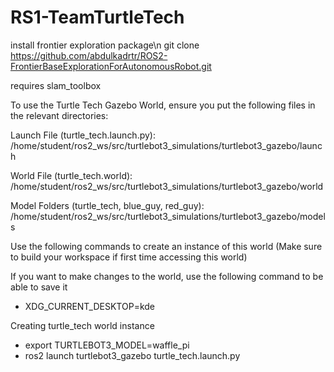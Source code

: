 # RS1-TeamTurtleTech

install frontier exploration package\n
git clone https://github.com/abdulkadrtr/ROS2-FrontierBaseExplorationForAutonomousRobot.git

requires slam_toolbox

To use the Turtle Tech Gazebo World, ensure you put the following files in the relevant directories:

Launch File (turtle_tech.launch.py):
/home/student/ros2_ws/src/turtlebot3_simulations/turtlebot3_gazebo/launch

World File (turtle_tech.world):
/home/student/ros2_ws/src/turtlebot3_simulations/turtlebot3_gazebo/world

Model Folders (turtle_tech, blue_guy, red_guy):
/home/student/ros2_ws/src/turtlebot3_simulations/turtlebot3_gazebo/models

Use the following commands to create an instance of this world (Make sure to build your workspace if first time accessing this world)

If you want to make changes to the world, use the following command to be able to save it
 - XDG_CURRENT_DESKTOP=kde

Creating turtle_tech world instance
 - export TURTLEBOT3_MODEL=waffle_pi
 - ros2 launch turtlebot3_gazebo turtle_tech.launch.py
